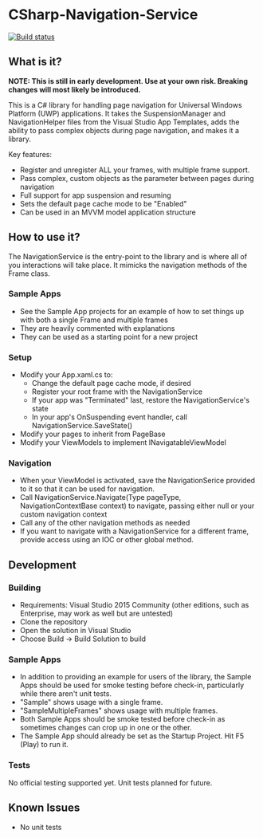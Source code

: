 # CSharp-Navigation-Service

[![Build status](https://ci.appveyor.com/api/projects/status/k3aeppeyvjf4db89/branch/master?svg=true)](https://ci.appveyor.com/project/ColinWilliams/csharp-navigation-service/branch/master)

## What is it?
**NOTE: This is still in early development. Use at your own risk. Breaking changes will most likely be introduced.**

This is a C# library for handling page navigation for Universal Windows Platform (UWP) applications. It takes the SuspensionManager and NavigationHelper files from the Visual Studio App Templates, adds the ability to pass complex objects during page navigation, and makes it a library.

Key features:
* Register and unregister ALL your frames, with multiple frame support.
* Pass complex, custom objects as the parameter between pages during navigation
* Full support for app suspension and resuming
* Sets the default page cache mode to be "Enabled"
* Can be used in an MVVM model application structure

## How to use it?
The NavigationService is the entry-point to the library and is where all of you interactions will take place. It mimicks the navigation methods of the Frame class.

### Sample Apps
* See the Sample App projects for an example of how to set things up with both a single Frame and multiple frames
* They are heavily commented with explanations
* They can be used as a starting point for a new project

### Setup
* Modify your App.xaml.cs to:
  * Change the default page cache mode, if desired
  * Register your root frame with the NavigationService
  * If your app was "Terminated" last, restore the NavigationService's state
  * In your app's OnSuspending event handler, call NavigationService.SaveState()
* Modify your pages to inherit from PageBase
* Modify your ViewModels to implement INavigatableViewModel

### Navigation
* When your ViewModel is activated, save the NavigationSerice provided to it so that it can be used for navigation.
* Call NavigationService.Navigate(Type pageType, NavigationContextBase context) to navigate, passing either null or your custom navigation context
* Call any of the other navigation methods as needed
* If you want to navigate with a NavigationService for a different frame, provide access using an IOC or other global method.

## Development

### Building
* Requirements: Visual Studio 2015 Community (other editions, such as Enterprise, may work as well but are untested)
* Clone the repository
* Open the solution in Visual Studio
* Choose Build -> Build Solution to build

### Sample Apps
* In addition to providing an example for users of the library, the Sample Apps should be used for smoke testing before check-in, particularly while there aren't unit tests.
* "Sample" shows usage with a single frame.
* "SampleMultipleFrames" shows usage with multiple frames.
* Both Sample Apps should be smoke tested before check-in as sometimes changes can crop up in one or the other.
* The Sample App should already be set as the Startup Project. Hit F5 (Play) to run it.

### Tests
No official testing supported yet. Unit tests planned for future.

## Known Issues
* No unit tests
